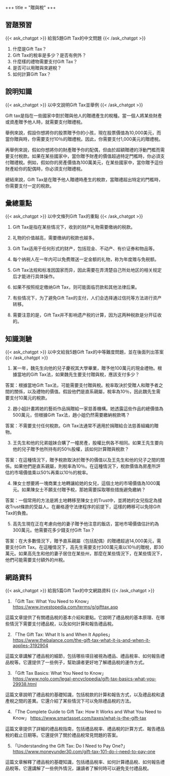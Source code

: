 +++
title = "贈與稅"
+++
## 習題預習
{{< ask_chatgpt >}}
給我5題Gift Tax的中文問題
{{< /ask_chatgpt >}}



1. 什麼是Gift Tax？
2. Gift Tax的稅率是多少？是否有例外？
3. 什麼樣的禮物需要支付Gift Tax？
4. 是否可以用贈與來避稅？
5. 如何計算Gift Tax？   

## 說明知識
{{< ask_chatgpt >}}
以中文說明Gift Tax並舉例
{{< /ask_chatgpt >}}



Gift tax是指在一些國家中對於贈與他人的贈禮產生的稅種。當一個人將某些財產或資產贈予他人時，就需要支付贈禮稅。

舉例來說，假設你想將你的股票贈予你的小孩，現在股票價值為10,000美元，而當你贈與時，你需要支付10％的贈禮稅。因此，你需要支付1,000美元的贈禮稅。

再舉例來說，假如你想將你的財產贈予你的配偶，但由於超額贈禮的浮動門檻而需要支付稅款。如果在某些國家中，當你贈予財產的價值超過特定門檻時，你必須支付贈禮稅。例如，假如你的房產價值為100萬美元，在某些國家中，當你贈予這份財產給你的配偶時，你必須支付贈禮稅。

總結來說，Gift Tax是在贈予他人贈禮時產生的稅款，當贈禮超出特定的門檻時，你需要支付一定的稅款。   

## 彙總重點
{{< ask_chatgpt >}}
以中文條列Gift Tax的重點
{{< /ask_chatgpt >}}



1. Gift Tax是指在某些情况下，收到的财产礼物需要缴纳的税款。

2. 礼物的价值越高，需要缴纳的税款也越多。

3. Gift Tax适用于任何形式的财产，包括现金、不动产、有价证券和物品等。

4. 每个纳税人在一年内可以免费赠送一定金额的礼物，称为年度赠与免税额。

5. Gift Tax法规和标准因国家而异，因此需要在弄清楚自己所处地区的相关规定后才能进行具体操作。

6. 如果不按照规定缴纳Gift Tax，则可能面临罚款和其他法律后果。

7. 有些情况下，为了避免Gift Tax的支付，人们会选择通过信托等方法进行资产转移。

8. 需要注意的是，Gift Tax并不影响遗产税的计算，因为这两种税款是分开征收的。   

## 知識測驗
{{< ask_chatgpt >}}
以中文給我5題Gift Tax的中等難度問題，並在後面列出答案
{{< /ask_chatgpt >}}



1. 某一年，魏先生向他的兒子慶祝其大學畢業，贈予他100萬元的現金禮物。根據當地的Gift Tax法，如果魏先生要支付贈與稅，應該支付多少？

答案：根據當地Gift Tax法，可能需要支付贈與稅。稅率取決於受贈人和贈予者之間的關係，以及禮物的價值。假設他們是直系親屬，稅率為10％，因此魏先生需要支付10萬元的稅款。

2. 趙小姐計畫將她的藝術作品捐贈給一家慈善機構。她透露這些作品的總價值為500萬元，但根據Gift Tax法，趙小姐仍然需要繳納稅款嗎？

答案：不需要支付任何稅款。Gift Tax法通常不適用於捐贈給合法慈善組織的贈物。

3. 王先生和他的兄弟姐妹合購了一幢房產，股權比例各不相同。如果王先生要向他的兒子贈予他所持有的50％股權，該如何計算贈與稅款？

答案：在這種情況下，贈予稅款取決於贈予的價值以及王先生和他的兒子之間的關係。如果他們是直系親屬，則稅率為10％。在這種情況下，稅款價值為房產所評估的市場價值乘以50%再乘以10％的稅率。

4. 陳女士想要將一塊商業土地轉讓給她的女兒，這個土地的市場價值為1000萬元。如果陳女士不願支付贈予稅，那她需要採取哪些措施避免繳納？

答案：一個常用的方法是將土地轉移至陳女士的Trust中，並將她的女兒指定為接收Trust條款的受益人。在嚴格遵守法律程序的前提下，這樣的轉移可以免除Gift Tax的負擔。

5. 高先生現在正在考慮向他的妻子贈予他注意的飯店，當地市場價值估計約為300萬元。他需要花多少錢支付Gift Tax？

答案：在大多數情況下，贈予直系親屬（包括配偶）的贈禮超過14,000美元，需要支付Gift Tax。在這種情況下，高先生需要支付300萬元乘以10％的贈稅，即30萬元。如果高先生和他的妻子居住在某些州，那麼在某些情況下，在某些情況下，他們可能需要支付額外的州稅。   

## 網路資料
{{< ask_chatgpt >}}
給我5篇Gift Tax的中文網路資料
{{< /ask_chatgpt >}}



1. 「Gift Tax: What You Need to Know」
https://www.investopedia.com/terms/g/gifttax.asp

這篇文章提供了有關禮品稅的基本介紹和要點。它說明了禮品稅的基本原理、在哪些情況下需要支付禮品稅，以及如何計算和報告禮品稅。

2. 「The Gift Tax: What It Is and When It Applies」
https://www.thebalance.com/the-gift-tax-what-it-is-and-when-it-applies-3192904

這篇文章講解了禮品稅的細節，包括哪些項目被視為禮品、禮品稅率、如何報告禮品稅等。它還提供了一些例子，幫助讀者更好地了解禮品稅的運作方式。

3. 「Gift Tax Basics: What You Need to Know」
https://www.nolo.com/legal-encyclopedia/gift-tax-basics-what-you-29938.html

這篇文章說明了禮品稅的基礎知識，包括稅款的計算和報告方式，以及禮品稅和遺產稅之間的差異。它還介紹了某些情況下可以免除禮品稅的方法。

4. 「The Complete Guide to Gift Tax: How It Works and What You Need to Know」
https://www.smartasset.com/taxes/what-is-the-gift-tax

這篇文章提供了詳細的禮品稅指南，包括禮品稅率、禮品稅的計算方式、報告禮品稅的截止日期等。它還提供了關於禮品稅常見問題的答案。

5. 「Understanding the Gift Tax: Do I Need to Pay One?」
https://www.moneyunder30.com/gift-tax-101-do-i-need-to-pay-one

這篇文章解釋了禮品稅的基礎知識，包括禮品稅率、如何計算禮品稅、如何報告禮品稅等。它還講解了一些例外情況，讓讀者了解何時可以避免支付禮品稅。   

